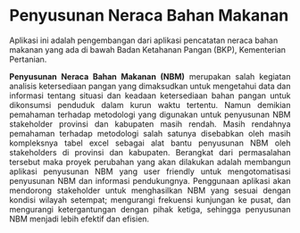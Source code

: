 # Penyusunan Neraca Bahan Makanan

Aplikasi ini adalah pengembangan dari aplikasi pencatatan neraca bahan makanan yang ada di bawah Badan Ketahanan Pangan (BKP), Kementerian Pertanian. 

<p align="justify"><strong>Penyusunan Neraca Bahan Makanan (NBM)</strong> merupakan salah kegiatan analisis ketersediaan pangan yang dimaksudkan untuk mengetahui data dan informasi tentang situasi dan keadaan ketersediaan bahan pangan untuk dikonsumsi penduduk dalam kurun waktu tertentu. Namun demikian pemahaman terhadap metodologi yang digunakan untuk penyusunan NBM stakeholder provinsi dan kabupaten masih rendah.  Masih rendahnya pemahaman terhadap metodologi salah satunya disebabkan oleh masih kompleksnya tabel excel sebagai alat bantu penyusunan NBM oleh stakeholders di provinsi dan kabupaten. Berangkat dari permasalahan tersebut maka proyek perubahan yang akan dilakukan adalah membangun aplikasi penyusunan NBM yang user friendly untuk mengotomatisasi penyusunan NBM dan informasi pendukungnya. Penggunaan aplikasi akan mendorong stakeholder untuk menghasilkan NBM yang sesuai dengan kondisi wilayah setempat; mengurangi frekuensi kunjungan ke pusat, dan mengurangi ketergantungan dengan pihak ketiga, sehingga penyusunan NBM menjadi lebih efektif dan efisien.</p>
